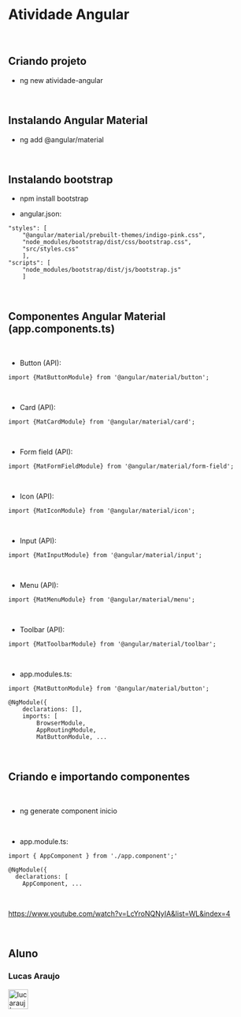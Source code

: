 # Atividade Angular

<br>

## Criando projeto

- ng new atividade-angular

<br>

## Instalando Angular Material

- ng add @angular/material

<br>

## Instalando bootstrap

- npm install bootstrap

- angular.json:

```
"styles": [
	"@angular/material/prebuilt-themes/indigo-pink.css",
	"node_modules/bootstrap/dist/css/bootstrap.css",
	"src/styles.css"
	],
"scripts": [
	"node_modules/bootstrap/dist/js/bootstrap.js"
	]
```

<br>

## Componentes Angular Material (app.components.ts)

<br>

- Button (API):
```
import {MatButtonModule} from '@angular/material/button';
```

<br>

- Card (API):
```
import {MatCardModule} from '@angular/material/card';
```

<br>

- Form field (API):
```
import {MatFormFieldModule} from '@angular/material/form-field';
```

<br>

- Icon (API):
```
import {MatIconModule} from '@angular/material/icon';
```

<br>

- Input (API):
```
import {MatInputModule} from '@angular/material/input';
```

<br>

- Menu (API):
```
import {MatMenuModule} from '@angular/material/menu';
```

<br>

- Toolbar (API):
```
import {MatToolbarModule} from '@angular/material/toolbar';
```

<br>

- app.modules.ts:

```
import {MatButtonModule} from '@angular/material/button';

@NgModule({
	declarations: [],
	imports: [
	    BrowserModule,
	    AppRoutingModule,
	    MatButtonModule, ...
```

<br>

## Criando e importando componentes

<br>

- ng generate component inicio

<br>

- app.module.ts:

```
import { AppComponent } from './app.component';'

@NgModule({
  declarations: [
    AppComponent, ...
```

<br>

https://www.youtube.com/watch?v=LcYroNQNyIA&list=WL&index=4
	
<br>

## Aluno

### Lucas Araujo

<a href="https://www.linkedin.com/in/lucarauj"><img alt="lucarauj | LinkdeIN" width="40px" src="https://user-images.githubusercontent.com/43545812/144035037-0f415fc7-9f96-4517-a370-ccc6e78a714b.png" /></a>
